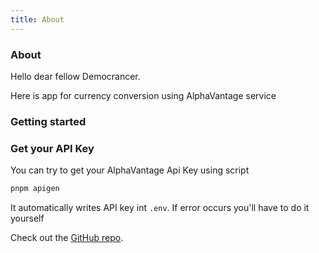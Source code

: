 ```yaml
---
title: About
---
```


<div class="text-center">
  <!-- You can use Vue components inside markdown -->
  <div i-carbon-dicom-overlay class="text-4xl -mb-6 m-auto" />
  <h3>About</h3>
</div>

Hello dear fellow Democrancer.

Here is app for currency conversion using AlphaVantage service

### Getting started



### Get your API Key

You can try to get your AlphaVantage Api Key using script

```bash
pnpm apigen
```

It automatically writes API key int `.env`. If error occurs you'll have to do it yourself

Check out the [GitHub repo](https://github.com/TusDP/democrace-challenge).
